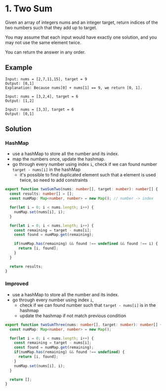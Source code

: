 # 1. Two Sum

Given an array of integers nums and an integer target, return indices of the two numbers such that they add up to target.

You may assume that each input would have exactly one solution, and you may not use the same element twice.

You can return the answer in any order.



## Example

```
Input: nums = [2,7,11,15], target = 9
Output: [0,1]
Explanation: Because nums[0] + nums[1] == 9, we return [0, 1].
```

```
Input: nums = [3,2,4], target = 6
Output: [1,2]
```

```
Input: nums = [3,3], target = 6
Output: [0,1]
```

## Solution 

### HashMap

* use a hashMap to store all the number and its index.
* map the numbers once, update the hashmap.
* go through every number using index `i`, check if we can found number `target - nums[i]` in the hashMap
  * it's possible to find duplicated element such that a element is used twice, so need to add constraints

```ts
export function twoSumTwo(nums: number[], target: number): number[] {
  const results: number[] = [];
  const numMap: Map<number, number> = new Map(); // number -> index

  for(let i = 0; i < nums.length; i++) {
    numMap.set(nums[i], i);
  }

  for(let i = 0; i < nums.length; i++) {
    const remaining = target - nums[i];
    const found = numMap.get(remaining);

    if(numMap.has(remaining) && found !== undefined && found !== i) {
      return [i, found];
    }
  }

  return results;
}
```


### Improved 

* use a hashMap to store all the number and its index.
* go through every number using index `i`, 
  * check if we can found number such that `target - nums[i]` is in the hashmap
  * update the hashmap if not match previous condition

```ts
export function twoSumThree(nums: number[], target: number): number[] {
  const numMap: Map<number, number> = new Map();

  for(let i = 0; i < nums.length; i++) {
    const remaining = target - nums[i];
    const found = numMap.get(remaining);
    if(numMap.has(remaining) && found !== undefined) {
      return [i, found];
    }
    numMap.set(nums[i], i);
  }

  return [];
}
```
